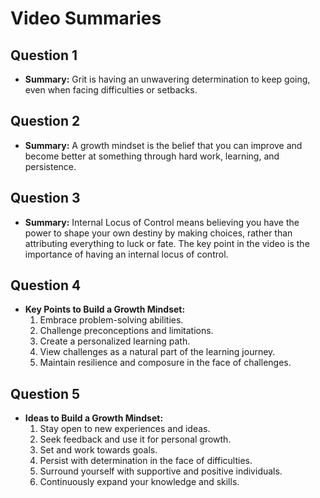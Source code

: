 # Video Summaries

## Question 1
- **Summary:** Grit is having an unwavering determination to keep going, even when facing difficulties or setbacks.

## Question 2
- **Summary:** A growth mindset is the belief that you can improve and become better at something through hard work, learning, and persistence.

## Question 3
- **Summary:** Internal Locus of Control means believing you have the power to shape your own destiny by making choices, rather than attributing everything to luck or fate. The key point in the video is the importance of having an internal locus of control.

## Question 4
- **Key Points to Build a Growth Mindset:**
  1. Embrace problem-solving abilities.
  2. Challenge preconceptions and limitations.
  3. Create a personalized learning path.
  4. View challenges as a natural part of the learning journey.
  5. Maintain resilience and composure in the face of challenges.

## Question 5
- **Ideas to Build a Growth Mindset:**
  1. Stay open to new experiences and ideas.
  2. Seek feedback and use it for personal growth.
  3. Set and work towards goals.
  4. Persist with determination in the face of difficulties.
  5. Surround yourself with supportive and positive individuals.
  6. Continuously expand your knowledge and skills.
